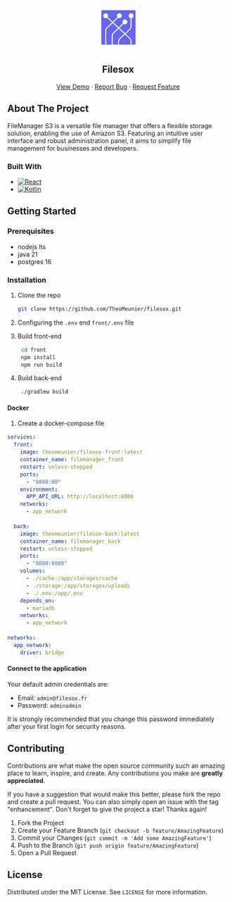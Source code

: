 <div align="center">
<a href="https://github.com/TheoMeunier/Filesox">
<img src="doc/images/logo.svg" alt="Logo" width="100" height="100">
</a>

<h2 align="center">Filesox</h3>
  <p align="center">
    <a href="https://github.com/TheoMeunier/Filesox">View Demo</a>
    ·
    <a href="https://github.com/TheoMeunier/Filesox/issues/new?labels=bug&template=bug-report---.md">Report Bug</a>
    ·
    <a href="https://github.com/TheoMeunier/Filesox/issues/new?labels=enhancement&template=feature-request---.md">Request Feature</a>
  </p>
</div>

## About The Project

FileManager S3 is a versatile file manager that offers a flexible storage solution, enabling the use of Amazon S3.
Featuring an intuitive user interface and robust administration panel, it aims to simplify file
management for businesses and developers.

### Built With

* [![React][React.js]][React-url]
* [![Kotlin][Kotlin.js]][Kotlin-url]

## Getting Started

### Prerequisites

* nodejs lts
* java 21
* postgres 16

### Installation

1. Clone the repo
   ```sh
   git clone https://github.com/TheoMeunier/filesox.git
   ```
2. Configuring the `.env` end `front/.env` file

3. Build front-end
   ```sh 
    cd front
    npm install
    npm run build
   ```
4. Build back-end
   ```sh
    ./gradlew build
   ```

#### Docker

1. Create a docker-compose file

```yml
services:
  front:
    image: theomeunier/filesox-front:latest
    container_name: filemanager_front
    restart: unless-stopped
    ports:
      - "8888:80"
    environment:
      APP_API_URL: http://localhost:8080
    networks:
      - app_network

  back:
    image: theomeunier/filesox-back:latest
    container_name: filemanager_back
    restart: unless-stopped
    ports:
      - "8080:8080"
    volumes:
      - ./cache:/app/storages/cache
      - ./storage:/app/storages/uploads
      - ./.env:/app/.env
    depends_on:
      - mariadb
    networks:
      - app_network

networks:
  app_network:
    driver: bridge

```

#### Connect to the application

Your default admin credentials are:

- Email: `admin@filesox.fr`
- Password: `adminadmin`

It is strongly recommended that you change this password immediately after your first login for security reasons.

## Contributing

Contributions are what make the open source community such an amazing place to learn, inspire, and create. Any
contributions you make are **greatly appreciated**.

If you have a suggestion that would make this better, please fork the repo and create a pull request. You can also
simply open an issue with the tag "enhancement".
Don't forget to give the project a star! Thanks again!

1. Fork the Project
2. Create your Feature Branch (`git checkout -b feature/AmazingFeature`)
3. Commit your Changes (`git commit -m 'Add some AmazingFeature'`)
4. Push to the Branch (`git push origin feature/AmazingFeature`)
5. Open a Pull Request

## License

Distributed under the MIT License. See `LICENSE` for more information.

<!-- MARKDOWN LINKS & IMAGES -->

[React.js]: https://img.shields.io/badge/React-20232A?style=for-the-badge&logo=react&logoColor=61DAFB

[React-url]: https://reactjs.org/

[Kotlin.js]: https://img.shields.io/badge/kotlin-7F52FF?style=for-the-badge&logo=kotlin&logoColor=FF5722

[Kotlin-url]: https://kotlinlang.org/